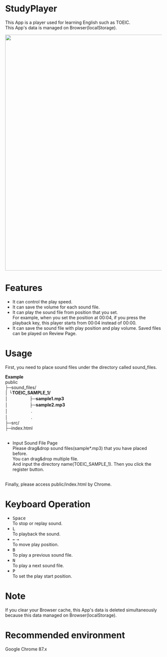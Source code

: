 # StudyPlayer
This App is a player used for learning English such as TOEIC. <br/>
This App's data is managed on Browser(localStorage).

<img src="https://user-images.githubusercontent.com/64642177/104330083-fe68bc00-5530-11eb-8f9f-fc0b8af425da.png" width="760px">

# Features

* It can control the play speed.
* It can save the volume for each sound file.
* It can play the sound file from position that you set. <br/>
For example, when you set the position at 00:04, if you press the playback key, this player starts from 00:04 instead of 00:00.  
* It can save the sound file with play position and play volume. Saved files can be played on Review Page.

# Usage

First, you need to place sound files under the directory called sound_files.

**Example**<br/>
public <br/>
├─sound_files/<br/>
│    └**TOEIC_SAMPLE_1/**<br/>
│　　　　　├─**sample1.mp3**<br/>
│　　　　　├─**sample2.mp3**<br/>
│ 　　　　　.<br/>
│ 　　　　　.<br/>
├─src/<br/>
├─index.html<br/>
<br/>

* Input Sound File Page <br/>
Please drag&drop sound files(sample*.mp3) that you have placed before. <br/>
You can drag&drop multiple file.<br/>
And input the directory name(TOEIC_SAMPLE_1). Then you click the register button. <br/>
<br/>
Finally, please access public/index.html by Chrome.

# Keyboard Operation 

* <kbd>Space</kbd><br/> To stop or replay sound.<br/>
* <kbd>L</kbd><br/> To playback the sound.<br/>
* <kbd>←</kbd> <kbd>→</kbd><br/> To move play position.<br/>
* <kbd>B</kbd><br/> To play a previous sound file.<br/>
* <kbd>N</kbd><br/> To play a next sound file.<br/>
* <kbd>P</kbd><br/> To set the play start position.<br/>

# Note

If you clear your Browser cache, this App's data is deleted simultaneously because this data managed on Browser(localStorage). 

# Recommended environment

Google Chrome 87.x
